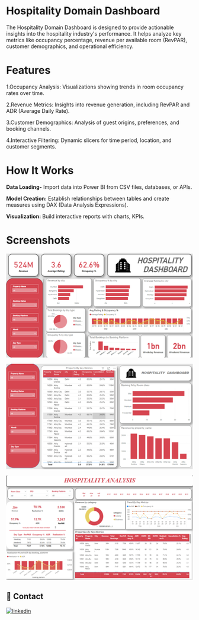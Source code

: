 
# Hospitality Domain Dashboard

The Hospitality Domain Dashboard is designed to provide actionable insights into the hospitality industry's performance. It helps analyze key metrics like occupancy percentage, revenue per available room (RevPAR), customer demographics, and operational efficiency.

# Features

1.Occupancy Analysis: Visualizations showing trends in room occupancy rates over time.

2.Revenue Metrics: Insights into revenue generation, including RevPAR and ADR (Average Daily Rate).

3.Customer Demographics: Analysis of guest origins, preferences, and booking channels.

4.Interactive Filtering: Dynamic slicers for time period, location, and customer segments.

# How It Works

**Data Loading-** Import data into Power BI from CSV files, databases, or APIs.

**Model Creation:** Establish relationships between tables and create measures using DAX (Data Analysis Expressions).

**Visualization:** Build interactive reports with charts, KPIs.

# Screenshots 


![App Screenshot](https://github.com/Shobana1310/Hospitality-Domain-Dashboard/raw/main/Images/Screenshot%202024-12-21%20212356.png)


![App Screenshot](https://github.com/Shobana1310/Hospitality-Domain-Dashboard/raw/main/Images/Screenshot%202024-12-21%20212415.png)


![App Screenshot](https://github.com/Shobana1310/Hospitality-Domain-Dashboard/raw/main/Images/Screenshot%202024-12-21%20212437.png)



## 🔗 Contact

[![linkedin](https://img.shields.io/badge/linkedin-0A66C2?style=for-the-badge&logo=linkedin&logoColor=white)](https://www.linkedin.com/in/shobana-v-534b472a2/)

